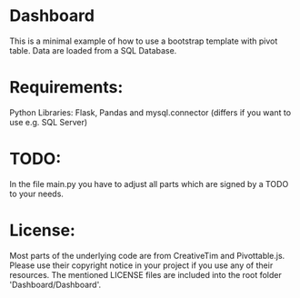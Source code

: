# Dashboard
This is a minimal example of how to use a bootstrap template with pivot table. Data are loaded from a SQL Database.

# Requirements:
Python Libraries: Flask, Pandas and mysql.connector (differs if you want to use e.g. SQL Server)

# TODO:
In the file main.py you have to adjust all parts which are signed by a TODO to your needs.

# License:
Most parts of the underlying code are from CreativeTim and Pivottable.js. Please use their copyright notice in your project if you use any of their resources. The mentioned LICENSE files are included into the root folder 'Dashboard/Dashboard'.
